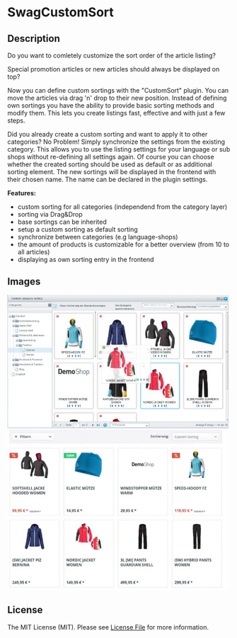 # SwagCustomSort

## Description 
Do you want to comletely customize the sort order of the article listing?

Special promotion articles or new articles should always be displayed on top?


Now you can define custom sortings with the "CustomSort" plugin.
You can move the articles via drag 'n' drop to their new position.
Instead of defining own sortings you have the ability to provide basic sorting methods and modify them.
This lets you create listings fast, effective and with just a few steps.

Did you already create a custom sorting and want to apply it to other categories?
No Problem! Simply synchronize the settings from the existing category. 
This allows you to use the listing settings for your language or sub shops without re-defining all settings again.
Of course you can choose whether the created sorting should be used as default or as additional sorting element.
The new sortings will be displayed in the frontend with their chosen name. The name can be declared in the plugin settings.

**Features:**

* custom sorting for all categories (independend from the category layer)
* sorting via Drag&Drop
* base sortings can be inherited
* setup a custom sorting as default sorting
* synchronize between categories (e.g language-shops)
* the amount of products is customizable for a better overview (from 10 to all articles)
* displaying as own sorting entry in the frontend


## Images
<img src="image1.jpg" alt="Backend" style="width: 500px;"/>
<img src="image2.jpg" alt="Frontend" style="width: 500px;"/>

## License

The MIT License (MIT). Please see [License File](LICENSE) for more information.